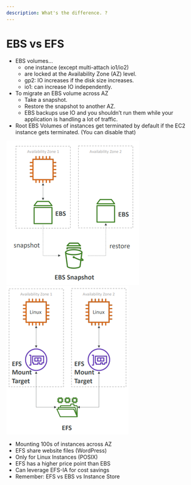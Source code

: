 ```yaml
---
description: What's the difference. ?
---
```


# EBS vs EFS

* EBS volumes…&#x20;
  * one instance (except multi-attach io1/io2)&#x20;
  * are locked at the Availability Zone (AZ) level.&#x20;
  * gp2: IO increases if the disk size increases.&#x20;
  * io1: can increase IO independently.&#x20;
* To migrate an EBS volume across AZ&#x20;
  * Take a snapshot.&#x20;
  * Restore the snapshot to another AZ.&#x20;
  * EBS backups use IO and you shouldn’t run them while your application is handling a lot of traffic.&#x20;
* Root EBS Volumes of instances get terminated by default if the EC2 instance gets terminated. (You can disable that)

<img src="../../.gitbook/assets/image (11) (1).png" alt="" data-size="original">![](<../../.gitbook/assets/image (19).png>)

* Mounting 100s of instances across AZ&#x20;
* EFS share website files (WordPress)&#x20;
* Only for Linux Instances (POSIX)&#x20;
* EFS has a higher price point than EBS&#x20;
* Can leverage EFS-IA for cost savings&#x20;
* Remember: EFS vs EBS vs Instance Store

